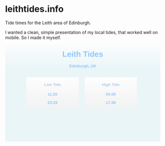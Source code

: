 # leithtides.info

Tide times for the Leith area of Edinburgh.

I wanted a clean, simple presentation of my local tides, that worked well on mobile. So I made it myself.

![leithtides.info](static/leithtides.png)
